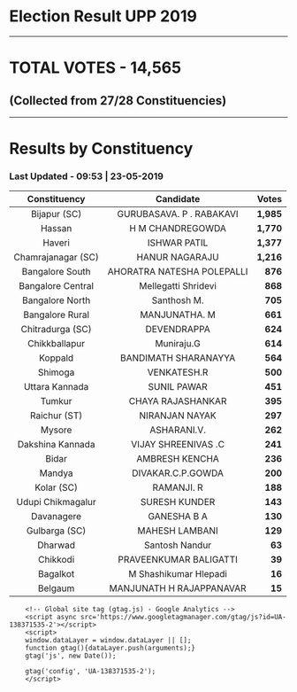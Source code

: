 # Election Result UPP 2019

---
# TOTAL VOTES - 14,565 
## (Collected from 27/28 Constituencies) 


---
# Results by Constituency 

### Last Updated - 09:53 | 23-05-2019 


|   Constituency   |        Candidate         |  Votes  |
|:----------------:|:------------------------:|--------:|
|   Bijapur (SC)   | GURUBASAVA. P . RABAKAVI |**1,985**|
|      Hassan      |     H M CHANDREGOWDA     |**1,770**|
|      Haveri      |       ISHWAR PATIL       |**1,377**|
|Chamrajanagar (SC)|      HANUR NAGARAJU      |**1,216**|
| Bangalore South  |AHORATRA NATESHA POLEPALLI|  **876**|
|Bangalore Central |   Mellegatti Shridevi    |  **868**|
| Bangalore North  |       Santhosh M.        |  **705**|
| Bangalore Rural  |      MANJUNATHA. M       |  **661**|
| Chitradurga (SC) |       DEVENDRAPPA        |  **624**|
|  Chikkballapur   |        Muniraju.G        |  **614**|
|     Koppald      |   BANDIMATH SHARANAYYA   |  **564**|
|     Shimoga      |       VENKATESH.R        |  **500**|
|  Uttara Kannada  |       SUNIL PAWAR        |  **451**|
|      Tumkur      |    CHAYA RAJASHANKAR     |  **395**|
|   Raichur (ST)   |      NIRANJAN NAYAK      |  **297**|
|      Mysore      |       ASHARANI.V.        |  **262**|
| Dakshina Kannada |   VIJAY SHREENIVAS .C    |  **241**|
|      Bidar       |      AMBRESH KENCHA      |  **236**|
|      Mandya      |    DIVAKAR.C.P.GOWDA     |  **200**|
|    Kolar (SC)    |        RAMANJI. R        |  **188**|
|Udupi Chikmagalur |      SURESH KUNDER       |  **143**|
|    Davanagere    |       GANESHA B A        |  **130**|
|  Gulbarga (SC)   |      MAHESH LAMBANI      |  **129**|
|     Dharwad      |      Santosh Nandur      |   **63**|
|     Chikkodi     |  PRAVEENKUMAR BALIGATTI  |   **39**|
|     Bagalkot     |  M Shashikumar Hlepadi   |   **16**|
|     Belgaum      | MANJUNATH H RAJAPPANAVAR |   **15**|



        <!-- Global site tag (gtag.js) - Google Analytics -->
        <script async src='https://www.googletagmanager.com/gtag/js?id=UA-138371535-2'></script>
        <script>
        window.dataLayer = window.dataLayer || [];
        function gtag(){dataLayer.push(arguments);}
        gtag('js', new Date());

        gtag('config', 'UA-138371535-2');
        </script>
        